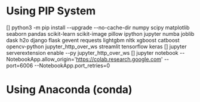 # Using PIP System
[] python3 -m pip install --upgrade --no-cache-dir numpy scipy matplotlib seaborn pandas scikit-learn scikit-image pillow ipython jupyter numba joblib dask h2o django flask gevent requests lightgbm nltk xgboost catboost opencv-python jupyter_http_over_ws streamlit tensorflow keras
[] jupyter serverextension enable --py jupyter_http_over_ws
[] jupyter notebook --NotebookApp.allow_origin='https://colab.research.google.com' --port=6006 --NotebookApp.port_retries=0

# Using Anaconda (conda)
